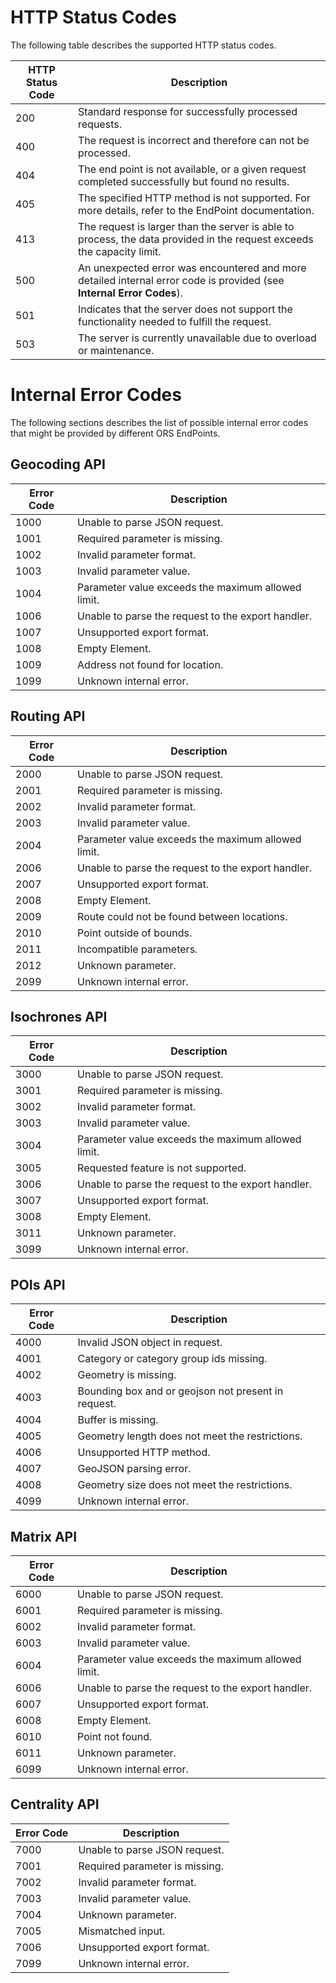 # HTTP Status Codes

The following table describes the supported HTTP status codes.

| HTTP Status Code   |  Description |
|----------|--------------|
| 200 |  Standard response for successfully processed requests.  |
| 400 |  The request is incorrect and therefore can not be processed. |
| 404 |  The end point is not available, or a given request completed successfully but found no results.  |
| 405 |  The specified HTTP method is not supported. For more details, refer to the EndPoint documentation.   |
| 413 |  The request is larger than the server is able to process, the data provided in the request exceeds the capacity limit. |
| 500 |  An unexpected error was encountered and more detailed internal error code is provided (see **Internal Error Codes**). |
| 501 |  Indicates that the server does not support the functionality needed to fulfill the request. |
| 503 |  The server is currently unavailable due to overload or maintenance. |


# Internal Error Codes

The following sections describes the list of possible internal error codes that might be provided by different ORS EndPoints. 

## Geocoding API
| Error Code   |  Description |
|----------|-------------|
| 1000 |  Unable to parse JSON request. |
| 1001 |  Required parameter is missing. |
| 1002 |  Invalid parameter format. |
| 1003 |  Invalid parameter value. |
| 1004 |  Parameter value exceeds the maximum allowed limit. |
| 1006 |  Unable to parse the request to the export handler. |
| 1007 |  Unsupported export format. |
| 1008 |  Empty Element. |
| 1009 |  Address not found for location. |
| 1099 |  Unknown internal error. |

## Routing API
| Error Code   |  Description |
|----------|-------------|
| 2000 |  Unable to parse JSON request. |
| 2001 |  Required parameter is missing. |
| 2002 |  Invalid parameter format. |
| 2003 |  Invalid parameter value. |
| 2004 |  Parameter value exceeds the maximum allowed limit. |
| 2006 |  Unable to parse the request to the export handler. |
| 2007 |  Unsupported export format. |
| 2008 |  Empty Element. |
| 2009 |  Route could not be found between locations. |
| 2010 |  Point outside of bounds. |
| 2011 |  Incompatible parameters. |
| 2012 |  Unknown parameter. |
| 2099 |  Unknown internal error. |

## Isochrones API
| Error Code   |  Description |
|----------|-------------|
| 3000 |  Unable to parse JSON request. |
| 3001 |  Required parameter is missing. |
| 3002 |  Invalid parameter format. |
| 3003 |  Invalid parameter value. |
| 3004 |  Parameter value exceeds the maximum allowed limit. |
| 3005 |  Requested feature is not supported. |
| 3006 |  Unable to parse the request to the export handler. |
| 3007 |  Unsupported export format. |
| 3008 |  Empty Element. |
| 3011 |  Unknown parameter. |
| 3099 |  Unknown internal error. |

## POIs API
| Error Code   |  Description |
|----------|-------------|
| 4000 |  Invalid JSON object in request. |
| 4001 |  Category or category group ids missing. |
| 4002 |  Geometry is missing. |
| 4003 |  Bounding box and or geojson not present in request. |
| 4004 |  Buffer is missing. |
| 4005 |  Geometry length does not meet the restrictions. |
| 4006 |  Unsupported HTTP method. |
| 4007 |  GeoJSON parsing error. |
| 4008 |  Geometry size does not meet the restrictions. |
| 4099 |  Unknown internal error. |

## Matrix API
| Error Code   |  Description |
|----------|-------------|
| 6000 |  Unable to parse JSON request. |
| 6001 |  Required parameter is missing. |
| 6002 |  Invalid parameter format. |
| 6003 |  Invalid parameter value. |
| 6004 |  Parameter value exceeds the maximum allowed limit. |
| 6006 |  Unable to parse the request to the export handler. |
| 6007 |  Unsupported export format. |
| 6008 |  Empty Element. |
| 6010 |  Point not found. |
| 6011 |  Unknown parameter. |
| 6099 |  Unknown internal error. |

## Centrality API
| Error Code | Description |
|----------|-------------|
| 7000 | Unable to parse JSON request. |
| 7001 | Required parameter is missing. |
| 7002 | Invalid parameter format. |
| 7003 | Invalid parameter value. |
| 7004 | Unknown parameter. |
| 7005 | Mismatched input. |
| 7006 | Unsupported export format. |
| 7099 | Unknown internal error. |